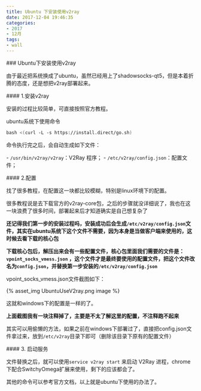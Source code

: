 ```yaml
---
title: Ubuntu 下安装使用v2ray
date: 2017-12-04 19:46:35
categories:
- 2017
- 12月
tags:
- wall
---
```


### Ubuntu下安装使用v2ray

由于最近把系统换成了ubuntu，虽然已经用上了shadowsocks-qt5，但是本着折腾的态度，还是想把v2ray部署起来。

#### 1.安装v2ray

安装的过程比较简单，可直接按照官方教程。

ubuntu系统下使用命令

```bash
bash <(curl -L -s https://install.direct/go.sh)
```

命令执行完之后，会自动生成如下文件：

- `/usr/bin/v2ray/v2ray`：V2Ray 程序；
- `/etc/v2ray/config.json`：配置文件；

#### 2.配置

找了很多教程，在配置这一块都比较模糊，特别是linux环境下的配置。

很多教程说是去下载官方的v2ray-core包，之后的步骤就没详细说了，我也在这一块浪费了很多时间，部署起来后才知道确实是自己想复杂了

<!--more-->

**还记得我们第一步的安装过程吗，安装成功后会生成`/etc/v2ray/config.json`文件，其实在ubuntu系统下这个文件不需要，因为本身是当做客户端来使用的，这时候去看下载的核心包** 

**下载核心包后，解压出来会有一些配置文件，核心包里面我们需要的文件是：`vpoint_socks_vmess.json` ，这个文件才是最终要使用的配置文件，把这个文件改名为`config.json`，并替换第一步安装的`/etc/v2ray/config.json`**

vpoint_socks_vmess.json文件截图如下：

{% asset_img UbuntuUseV2ray.png image %}


这就和windows下的配置是一样的了。

**上面截图我有一块注释掉了，主要是不太了解这里的配置，不注释跑不起来**

其实可以用偷懒的方法，如果之前在windows下部署过了，直接把config.json文件拿过来，放到`/etc/v2ray`目录下即可（删除该目录下原有的配置文件）

#### 3. 启动服务

文件替换之后，就可以使用`service v2ray start` 来启动 V2Ray 进程，chrome下配合SwitchyOmega扩展来使用，剩下的应该都会了。

其他的命令可以参考官方文档，以上就是ubuntu下使用的办法了。